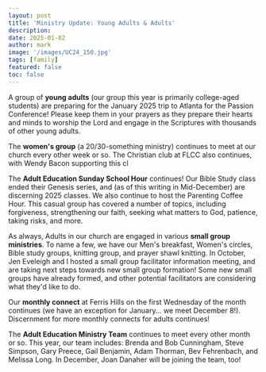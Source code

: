 ```yaml
---
layout: post
title: 'Ministry Update: Young Adults & Adults'
description:
date: 2025-01-02
author: mark
image: '/images/UC24_150.jpg'
tags: [family]
featured: false
toc: false
---
```


A group of **young adults** (our group this year is primarily college-aged students) are preparing for the January 2025 trip to Atlanta for the Passion Conference! Please keep them in your prayers as they prepare their hearts and minds to worship the Lord and engage in the Scriptures with thousands of other young adults.

The **women's group** (a 20/30-something ministry) continues to meet at our church every other week or so. The Christian club at FLCC also continues, with Wendy Bacon supporting this cl

The **Adult Education Sunday School Hour** continues! Our Bible Study class ended their Genesis series, and (as of this writing in Mid-December) are discerning 2025 classes. We also continue to host the Parenting Coffee Hour. This casual group has covered a number of topics, including forgiveness, strengthening our faith, seeking what matters to God, patience, taking risks, and more.

As always, Adults in our church are engaged in various **small group ministries**. To name a few, we have our Men's breakfast, Women's circles, Bible study groups, knitting group, and prayer shawl knitting. In October, Jen Eveleigh and I hosted a small group facilitator information meeting, and are taking next steps towards new small group formation! Some new small groups have already formed, and other potential facilitators are considering what they'd like to do.

Our **monthly connect** at Ferris Hills on the first Wednesday of the month continues (we have an exception for January... we meet December 8!). Discernment for more monthly connects for adults continues!

The **Adult Education Ministry Team** continues to meet every other month or so. This year, our team includes: Brenda and Bob Cunningham, Steve Simpson, Gary Preece, Gail Benjamin, Adam Thorman, Bev Fehrenbach, and Melissa Long. In December, Joan Danaher will be joining the team, too!


